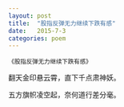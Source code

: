 ```yaml
---
layout: post
title:  "股指反弹无力继续下跌有感"
date:   2015-7-3
categories: poem
---
```

`《股指反弹无力继续下跌有感》`

翻天金印悬云霄，直下千点肃神妖。

五方旗帜凌空起，奈何道行差分毫。

<!--more-->

<script>
  (function(i,s,o,g,r,a,m){i['GoogleAnalyticsObject']=r;i[r]=i[r]||function(){
  (i[r].q=i[r].q||[]).push(arguments)},i[r].l=1*new Date();a=s.createElement(o),
  m=s.getElementsByTagName(o)[0];a.async=1;a.src=g;m.parentNode.insertBefore(a,m)
  })(window,document,'script','https://www.google-analytics.com/analytics.js','ga');

  ga('create', 'UA-85986843-1', 'auto');
  ga('send', 'pageview');

</script>